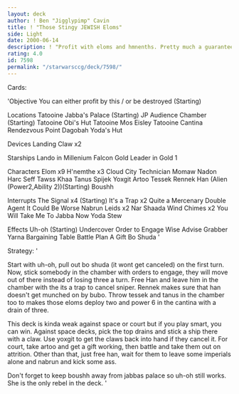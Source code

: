```yaml
---
layout: deck
author: ! Ben "Jigglypimp" Cavin
title: ! "Those Stingy JEWISH Eloms"
side: Light
date: 2000-06-14
description: ! "Profit with eloms and hmnenths. Pretty much a guaranteed flip, and they'll stay out of the chamber."
rating: 4.0
id: 7598
permalink: "/starwarsccg/deck/7598/"
---
```

Cards: 

'Objective
You can either profit by this / or be destroyed (Starting)

Locations
Tatooine Jabba's Palace (Starting)
JP Audience Chamber (Starting)
Tatooine Obi's Hut
Tatooine Mos Eisley
Tatooine Cantina
Rendezvous Point
Dagobah Yoda's Hut

Devices
Landing Claw x2

Starships
Lando in Millenium Falcon
Gold Leader in Gold 1

Characters
Elom x9
H'nemthe x3
Cloud City Technician
Momaw Nadon
Harc Seff
Tawss Khaa
Tanus Spijek
Yoxgit
Artoo
Tessek
Rennek
Han (Alien (Power2,Ability 2))(Starting)
Boushh

Interrupts
The Signal x4 (Starting)
It's a Trap x2
Quite a Mercenary
Double Agent
It Could Be Worse
Nabrun Leids x2
Nar Shaada Wind Chimes x2
You Will Take Me To Jabba Now
Yoda Stew

Effects
Uh-oh (Starting)
Undercover
Order to Engage
Wise Advise
Grabber
Yarna
Bargaining Table
Battle Plan
A Gift
Bo Shuda
'

Strategy: '

Start with uh-oh, pull out bo shuda (it wont get canceled) on the first turn. Now, stick somebody in the chamber with orders to engage, they will move out of there instead of losing three a turn. Free Han and leave him in the chamber with the its a trap to cancel sniper. Rennek makes sure that han doesn't get munched on by bubo. Throw tessek and tanus in the chamber too to makes those eloms deploy two and power 6 in the cantina with a drain of three.

This deck is kinda weak against space or court but if you play smart, you can win. Against space decks, pick the top drains and stick a ship there with a claw. Use yoxgit to get the claws back into hand if they cancel it. For court, take artoo and get a gift working, then battle and take them out on attrition. Other than that, just free han, wait for them to leave some imperials alone and nabrun and kick some ass.

Don't forget to keep boushh away from jabbas palace so uh-oh still works. She is the only rebel in the deck.
'
